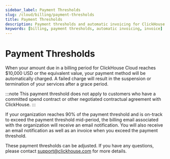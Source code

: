```yaml
---
sidebar_label: Payment Thresholds
slug: /cloud/billing/payment-thresholds
title: Payment Thresholds
description: Payment thresholds and automatic invoicing for ClickHouse Cloud.
keywords: [billing, payment thresholds, automatic invoicing, invoice]
---
```


# Payment Thresholds

When your amount due in a billing period for ClickHouse Cloud reaches $10,000 USD or the equivalent value, your payment method will be automatically charged. A failed charge will result in the suspension or termination of your services after a grace period. 

:::note
This payment threshold does not apply to customers who have a committed spend contract or other negotiated contractual agreement with ClickHouse.
:::

If your organization reaches 90% of the payment threshold and is on-track to exceed the payment threshold mid-period, the billing email associated with the organization will receive an email notification. You will also receive an email notification as well as an invoice when you exceed the payment threshold.

These payment thresholds can be adjusted. If you have any questions, please contact support@clickhouse.com for more details.
